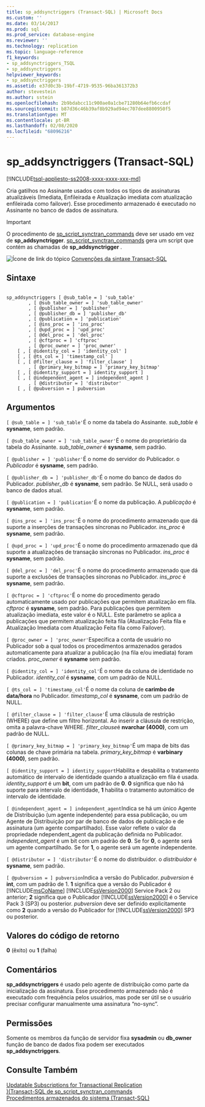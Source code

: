 ```yaml
---
title: sp_addsynctriggers (Transact-SQL) | Microsoft Docs
ms.custom: ''
ms.date: 03/14/2017
ms.prod: sql
ms.prod_service: database-engine
ms.reviewer: ''
ms.technology: replication
ms.topic: language-reference
f1_keywords:
- sp_addsynctriggers_TSQL
- sp_addsynctriggers
helpviewer_keywords:
- sp_addsynctriggers
ms.assetid: e37d0c3b-19bf-4719-9535-96ba361372b3
author: stevestein
ms.author: sstein
ms.openlocfilehash: 2b9bdabcc11c900ae0a1cbe71280b64efb6ccdaf
ms.sourcegitcommit: b87d36c46b39af8b929ad94ec707dee8800950f5
ms.translationtype: MT
ms.contentlocale: pt-BR
ms.lasthandoff: 02/08/2020
ms.locfileid: "68096216"
---
```

# <a name="sp_addsynctriggers-transact-sql"></a>sp_addsynctriggers (Transact-SQL)
[!INCLUDE[tsql-appliesto-ss2008-xxxx-xxxx-xxx-md](../../includes/tsql-appliesto-ss2008-xxxx-xxxx-xxx-md.md)]

  Cria gatilhos no Assinante usados com todos os tipos de assinaturas atualizáveis (Imediata, Enfileirada e Atualização imediata com atualização enfileirada como failover). Esse procedimento armazenado é executado no Assinante no banco de dados de assinatura.  
  
> [!IMPORTANT]  
>  O procedimento de [sp_script_synctran_commands](../../relational-databases/system-stored-procedures/sp-script-synctran-commands-transact-sql.md) deve ser usado em vez de **sp_addsynctrigger**. [sp_script_synctran_commands](../../relational-databases/system-stored-procedures/sp-script-synctran-commands-transact-sql.md) gera um script que contém as chamadas de **sp_addsynctrigger** .  
  
 ![Ícone de link do tópico](../../database-engine/configure-windows/media/topic-link.gif "Ícone de link do tópico") [Convenções da sintaxe Transact-SQL](../../t-sql/language-elements/transact-sql-syntax-conventions-transact-sql.md)  
  
## <a name="syntax"></a>Sintaxe  
  
```  
  
sp_addsynctriggers [ @sub_table = ] 'sub_table'  
        , [ @sub_table_owner = ] 'sub_table_owner'  
        , [ @publisher = ] 'publisher'  
        , [ @publisher_db = ] 'publisher_db'  
        , [ @publication = ] 'publication'   
        , [ @ins_proc = ] 'ins_proc'   
        , [ @upd_proc = ] 'upd_proc'   
        , [ @del_proc = ] 'del_proc'   
        , [ @cftproc = ] 'cftproc'  
        , [ @proc_owner = ] 'proc_owner'  
    [ , [ @identity_col = ] 'identity_col' ]  
    [ , [ @ts_col = ] 'timestamp_col' ]  
    [ , [ @filter_clause = ] 'filter_clause' ]   
        , [ @primary_key_bitmap = ] 'primary_key_bitmap'  
    [ , [ @identity_support = ] identity_support ]  
    [ , [ @independent_agent = ] independent_agent ]  
        , [ @distributor = ] 'distributor'   
    [ , [ @pubversion = ] pubversion  
```  
  
## <a name="arguments"></a>Argumentos  
`[ @sub_table = ] 'sub_table'`É o nome da tabela do Assinante. *sub_table* é **sysname**, sem padrão.  
  
`[ @sub_table_owner = ] 'sub_table_owner'`É o nome do proprietário da tabela do Assinante. *sub_table_owner* é **sysname**, sem padrão.  
  
`[ @publisher = ] 'publisher'`É o nome do servidor do Publicador. o *Publicador* é **sysname**, sem padrão.  
  
`[ @publisher_db = ] 'publisher_db'`É o nome do banco de dados do Publicador. *publisher_db* é **sysname**, sem padrão. Se NULL, será usado o banco de dados atual.  
  
`[ @publication = ] 'publication'`É o nome da publicação. A *publicação* é **sysname**, sem padrão.  
  
`[ @ins_proc = ] 'ins_proc'`É o nome do procedimento armazenado que dá suporte a inserções de transações síncronas no Publicador. *ins_proc* é **sysname**, sem padrão.  
  
`[ @upd_proc = ] 'upd_proc'`É o nome do procedimento armazenado que dá suporte a atualizações de transação síncronas no Publicador. *ins_proc* é **sysname**, sem padrão.  
  
`[ @del_proc = ] 'del_proc'`É o nome do procedimento armazenado que dá suporte a exclusões de transações síncronas no Publicador. *ins_proc* é **sysname**, sem padrão.  
  
`[ @cftproc = ] 'cftproc'`É o nome do procedimento gerado automaticamente usado por publicações que permitem atualização em fila. *cftproc* é **sysname**, sem padrão. Para publicações que permitem atualização imediata, este valor é o NULL. Este parâmetro se aplica a publicações que permitem atualização feita fila (Atualização Feita fila e Atualização Imediata com Atualização Feita fila como Failover).  
  
`[ @proc_owner = ] 'proc_owner'`Especifica a conta de usuário no Publicador sob a qual todos os procedimentos armazenados gerados automaticamente para atualizar a publicação (na fila e/ou imediata) foram criados. *proc_owner* é **sysname** sem padrão.  
  
`[ @identity_col = ] 'identity_col'`É o nome da coluna de identidade no Publicador. *identity_col* é **sysname**, com um padrão de NULL.  
  
`[ @ts_col = ] 'timestamp_col'`É o nome da coluna de **carimbo de data/hora** no Publicador. *timestamp_col* é **sysname**, com um padrão de NULL.  
  
`[ @filter_clause = ] 'filter_clause'`É uma cláusula de restrição (WHERE) que define um filtro horizontal. Ao inserir a cláusula de restrição, omita a palavra-chave WHERE. *filter_clause*é **nvarchar (4000)**, com um padrão de NULL.  
  
`[ @primary_key_bitmap = ] 'primary_key_bitmap'`É um mapa de bits das colunas de chave primária na tabela. *primary_key_bitmap* é **varbinary (4000)**, sem padrão.  
  
`[ @identity_support = ] identity_support`Habilita e desabilita o tratamento automático de intervalo de identidade quando a atualização em fila é usada. *identity_support* é um **bit**, com um padrão de **0**. **0** significa que não há suporte para intervalo de identidade, **1** habilita o tratamento automático de intervalo de identidade.  
  
`[ @independent_agent = ] independent_agent`Indica se há um único Agente de Distribuição (um agente independente) para essa publicação, ou um Agente de Distribuição por par de banco de dados de publicação e de assinatura (um agente compartilhado). Esse valor reflete o valor da propriedade ndependent_agent da publicação definida no Publicador. *independent_agent* é um bit com um padrão de **0**. Se for **0**, o agente será um agente compartilhado. Se for **1**, o agente será um agente independente.  
  
`[ @distributor = ] 'distributor'`É o nome do distribuidor. o *distribuidor* é **sysname**, sem padrão.  
  
`[ @pubversion = ] pubversion`Indica a versão do Publicador. *pubversion* é **int**, com um padrão de 1. **1** significa que a versão do Publicador é [!INCLUDE[msCoName](../../includes/msconame-md.md)] [!INCLUDE[ssVersion2000](../../includes/ssversion2000-md.md)] Service Pack 2 ou anterior; **2** significa que o Publicador [!INCLUDE[ssVersion2000](../../includes/ssversion2000-md.md)] é o Service Pack 3 (SP3) ou posterior. *pubversion* deve ser definido explicitamente como **2** quando a versão do Publicador for [!INCLUDE[ssVersion2000](../../includes/ssversion2000-md.md)] SP3 ou posterior.  
  
## <a name="return-code-values"></a>Valores do código de retorno  
 **0** (êxito) ou **1** (falha)  
  
## <a name="remarks"></a>Comentários  
 **sp_addsynctriggers** é usado pelo agente de distribuição como parte da inicialização da assinatura. Esse procedimento armazenado não é executado com frequência pelos usuários, mas pode ser útil se o usuário precisar configurar manualmente uma assinatura “no-sync”.  
  
## <a name="permissions"></a>Permissões  
 Somente os membros da função de servidor fixa **sysadmin** ou **db_owner** função de banco de dados fixa podem ser executados **sp_addsynctriggers**.  
  
## <a name="see-also"></a>Consulte Também  
 [Updatable Subscriptions for Transactional Replication](../../relational-databases/replication/transactional/updatable-subscriptions-for-transactional-replication.md)   
 [&#41;&#40;Transact-SQL de sp_script_synctran_commands](../../relational-databases/system-stored-procedures/sp-script-synctran-commands-transact-sql.md)   
 [Procedimentos armazenados do sistema &#40;Transact-SQL&#41;](../../relational-databases/system-stored-procedures/system-stored-procedures-transact-sql.md)  
  
  
